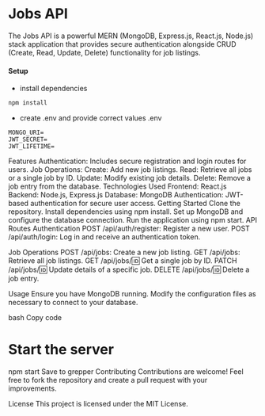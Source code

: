 # Jobs API
The Jobs API is a powerful MERN (MongoDB, Express.js, React.js, Node.js) stack application that provides secure authentication alongside CRUD (Create, Read, Update, Delete) functionality for job listings.


#### Setup
- install dependencies

```sh
npm install
```

- create .env and provide correct values
.env

```
MONGO_URI=
JWT_SECRET=
JWT_LIFETIME=
```
Features
Authentication: Includes secure registration and login routes for users.
Job Operations:
Create: Add new job listings.
Read: Retrieve all jobs or a single job by ID.
Update: Modify existing job details.
Delete: Remove a job entry from the database.
Technologies Used
Frontend: React.js
Backend: Node.js, Express.js
Database: MongoDB
Authentication: JWT-based authentication for secure user access.
Getting Started
Clone the repository.
Install dependencies using npm install.
Set up MongoDB and configure the database connection.
Run the application using npm start.
API Routes
Authentication
POST /api/auth/register: Register a new user.
POST /api/auth/login: Log in and receive an authentication token.

Job Operations
POST /api/jobs: Create a new job listing.
GET /api/jobs: Retrieve all job listings.
GET /api/jobs/:id: Get a single job by ID.
PATCH /api/jobs/:id: Update details of a specific job.
DELETE /api/jobs/:id: Delete a job entry.

Usage
Ensure you have MongoDB running. Modify the configuration files as necessary to connect to your database.

bash
Copy code
# Start the server
npm start
Save to grepper
Contributing
Contributions are welcome! Feel free to fork the repository and create a pull request with your improvements.

License
This project is licensed under the MIT License.
